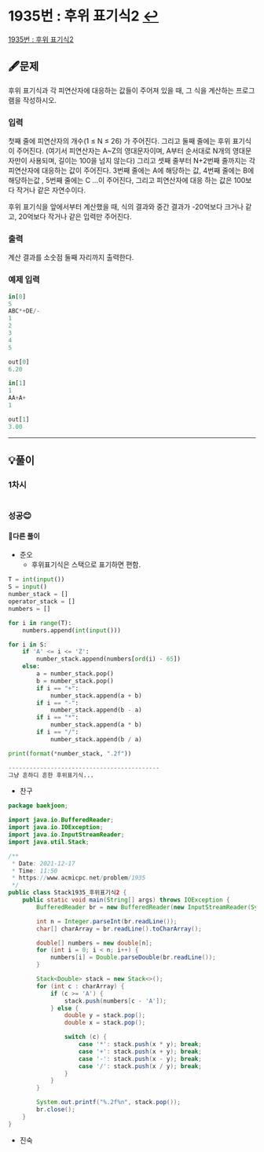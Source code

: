 # 1935번 : 후위 표기식2 [↩](../../acmicpc)

[1935번 : 후위 표기식2](https://www.acmicpc.net/problem/1935)

## 🖋️문제

 후위 표기식과 각 피연산자에 대응하는 값들이 주어져 있을 때, 그 식을 계산하는 프로그램을 작성하시오.

### 입력

 첫째 줄에 피연산자의 개수(1 ≤ N ≤ 26) 가 주어진다. 그리고 둘째 줄에는 후위 표기식이 주어진다. (여기서 피연산자는 A~Z의 영대문자이며, A부터 순서대로 N개의 영대문자만이 사용되며, 길이는 100을 넘지 않는다) 그리고 셋째 줄부터 N+2번째 줄까지는 각 피연산자에 대응하는 값이 주어진다. 3번째 줄에는 A에 해당하는 값, 4번째 줄에는 B에 해당하는값 , 5번째 줄에는 C ...이 주어진다, 그리고 피연산자에 대응 하는 값은 100보다 작거나 같은 자연수이다.

 후위 표기식을 앞에서부터 계산했을 때, 식의 결과와 중간 결과가 -20억보다 크거나 같고, 20억보다 작거나 같은 입력만 주어진다. 

### 출력

 계산 결과를 소숫점 둘째 자리까지 출력한다.

### 예제 입력

```python
in[0]
5
ABC*+DE/-
1
2
3
4
5

out[0]
6.20

in[1]
1
AA+A+
1

out[1]
3.00
```

---

## 💡풀이





### 1차시

```python

```

###  성공😊


#### 🤝다른 풀이

* 준오
  * 후위표기식은 스택으로 표기하면 편함.


```python
T = int(input())
S = input()
number_stack = []
operator_stack = []
numbers = []

for i in range(T):
    numbers.append(int(input()))

for i in S:
    if 'A' <= i <= 'Z':
        number_stack.append(numbers[ord(i) - 65])
    else:
        a = number_stack.pop()
        b = number_stack.pop()
        if i == "+":
            number_stack.append(a + b)
        if i == "-":
            number_stack.append(b - a)
        if i == "*":
            number_stack.append(a * b)
        if i == "/":
            number_stack.append(b / a)

print(format(*number_stack, ".2f"))

-------------------------------------------
그냥 흔하디 흔한 후위표기식...
```

* 찬구

```java
package baekjoon;

import java.io.BufferedReader;
import java.io.IOException;
import java.io.InputStreamReader;
import java.util.Stack;

/**
 * Date: 2021-12-17
 * Time: 11:50
 * https://www.acmicpc.net/problem/1935
 */
public class Stack1935_후위표기식2 {
    public static void main(String[] args) throws IOException {
        BufferedReader br = new BufferedReader(new InputStreamReader(System.in));

        int n = Integer.parseInt(br.readLine());
        char[] charArray = br.readLine().toCharArray();

        double[] numbers = new double[n];
        for (int i = 0; i < n; i++) {
            numbers[i] = Double.parseDouble(br.readLine());
        }

        Stack<Double> stack = new Stack<>();
        for (int c : charArray) {
            if (c >= 'A') {
                stack.push(numbers[c - 'A']);
            } else {
                double y = stack.pop();
                double x = stack.pop();

                switch (c) {
                    case '*': stack.push(x * y); break;
                    case '+': stack.push(x + y); break;
                    case '-': stack.push(x - y); break;
                    case '/': stack.push(x / y); break;
                }
            }
        }

        System.out.printf("%.2f%n", stack.pop());
        br.close();
    }
}
```

* 진숙

```java

```

